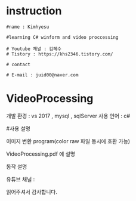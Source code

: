 # instruction

    #name : Kimhyesu

    #learning C# winform and video proccessing

    # Youtube 채널 : 김혜수
    # Tistory : https://khs2346.tistory.com/

    # contact

    # E-mail : juid00@naver.com

# VideoProcessing

개발 환경 : vs 2017 , mysql , sqlServer
사용 언어 : c#

#사용 설명

이미지 변환 program(color raw 파일 동시에 호환 가능)
 
VideoProcessing.pdf 에 설명 

동작 설명

유튜브 채널 : 

읽어주셔서 감사합니다.
